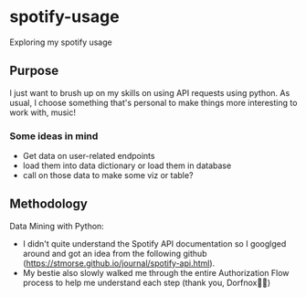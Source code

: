 # spotify-usage
Exploring my spotify usage

## Purpose
I just want to brush up on my skills on using API requests using python. As usual, I choose something that's personal to make things more interesting to work with, music!

### Some ideas in mind
- Get data on user-related endpoints
- load them into data dictionary or load them in database
- call on those data to make some viz or table? 

## Methodology
Data Mining with Python: 
- I didn't quite understand the Spotify API documentation so I googlged around and got an idea from the following github (https://stmorse.github.io/journal/spotify-api.html). 
- My bestie also slowly walked me through the entire Authorization Flow process to help me understand each step (thank you, Dorfnox🙏🏻)
